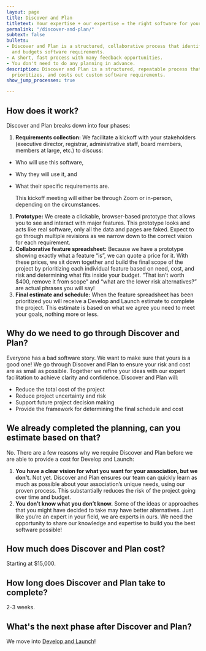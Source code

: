 ```yaml
---
layout: page
title: Discover and Plan
titletext: Your expertise + our expertise = the right software for your association
permalink: "/discover-and-plan/"
subtext: false
bullets:
- Discover and Plan is a structured, collaborative process that identifies, prioritizes,
  and budgets software requirements.
- A short, fast process with many feedback opportunities.
- You don't need to do any planning in advance.
description: Discover and Plan is a structured, repeatable process that identifies,
  prioritizes, and costs out custom software requirements.
show_jump_processes: true

---
```

## How does it work?

Discover and Plan breaks down into four phases:

1. **Requirements collection:** We facilitate a kickoff with your stakeholders (executive director, registrar, administrative staff, board members, members at large, etc.) to discuss:

* Who will use this software,
* Why they will use it, and
* What their specific requirements are.


  This kickoff meeting will either be through Zoom or in-person, depending on the circumstances.

1. **Prototype:** We create a clickable, browser-based prototype that allows you to see and interact with major features. This prototype looks and acts like real software, only all the data and pages are faked. Expect to go through multiple revisions as we narrow down to the correct vision for each requirement.
2. **Collaborative feature spreadsheet:** Because we have a prototype showing exactly what a feature “is”, we can quote a price for it. With these prices, we sit down together and build the final scope of the project by prioritizing each individual feature based on need, cost, and risk and determining what fits inside your budget. “That isn’t worth $400, remove it from scope” and “what are the lower risk alternatives?” are actual phrases you will say!
3. **Final estimate and schedule:** When the feature spreadsheet has been prioritized you will receive a Develop and Launch estimate to complete the project. This estimate is based on what we agree you need to meet your goals, nothing more or less.

## Why do we need to go through Discover and Plan?

Everyone has a bad software story. We want to make sure that yours is a good one! We go through Discover and Plan to ensure your risk and cost are as small as possible. Together we refine your ideas with our expert facilitation to achieve clarity and confidence. Discover and Plan will:

* Reduce the total cost of the project
* Reduce project uncertainty and risk
* Support future project decision making
* Provide the framework for determining the final schedule and cost

## We already completed the planning, can you estimate based on that?

No. There are a few reasons why we require Discover and Plan before we are able to provide a cost for Develop and Launch:

1. **You have a clear vision for what you want for your association, but we don’t.** Not yet. Discover and Plan ensures our team can quickly learn as much as possible about your association’s unique needs, using our proven process. This substantially reduces the risk of the project going over time and budget.
2. **You don’t know what you don’t know.** Some of the ideas or approaches that you might have decided to take may have better alternatives. Just like you’re an expert in your field, we are experts in ours. We need the opportunity to share our knowledge and expertise to build you the best software possible!

## How much does Discover and Plan cost?

Starting at $15,000.

## How long does Discover and Plan take to complete?

2-3 weeks.

## What's the next phase after Discover and Plan?

We move into [Develop and Launch](/develop-and-launch/)!
